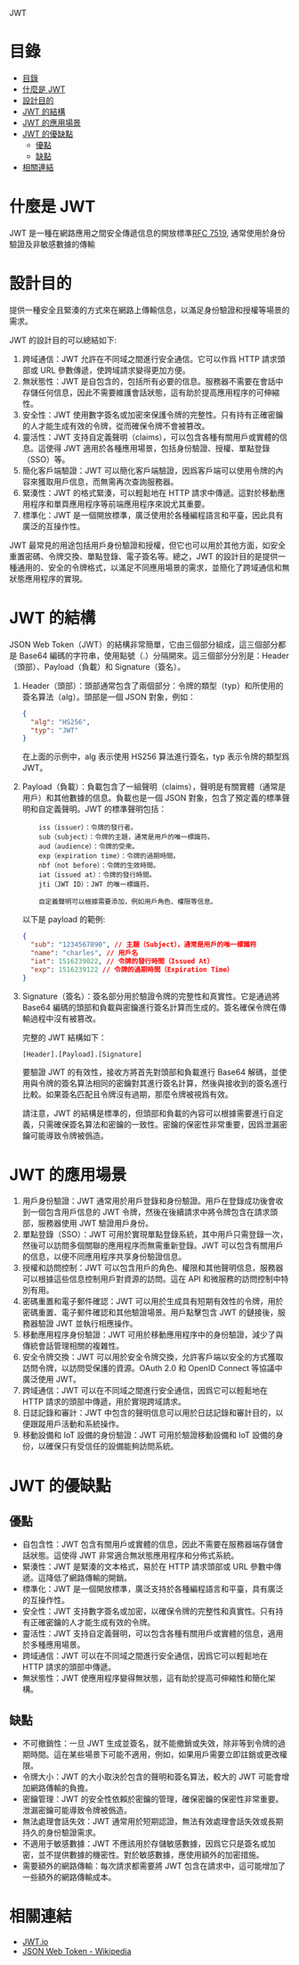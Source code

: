 JWT

# 目錄

- [目錄](#目錄)
- [什麼是 JWT](#什麼是-jwt)
- [設計目的](#設計目的)
- [JWT 的結構](#jwt-的結構)
- [JWT 的應用場景](#jwt-的應用場景)
- [JWT 的優缺點](#jwt-的優缺點)
  - [優點](#優點)
  - [缺點](#缺點)
- [相關連結](#相關連結)

# 什麼是 JWT

JWT 是一種在網路應用之間安全傳遞信息的開放標準[RFC 7519](https://datatracker.ietf.org/doc/html/rfc7519), 通常使用於身份驗證及非敏感數據的傳輸

# 設計目的

提供一種安全且緊湊的方式來在網路上傳輸信息，以滿足身份驗證和授權等場景的需求。

JWT 的設計目的可以總結如下:

1. 跨域通信：JWT 允許在不同域之間進行安全通信。它可以作爲 HTTP 請求頭部或 URL 參數傳遞，使跨域請求變得更加方便。
2. 無狀態性：JWT 是自包含的，包括所有必要的信息。服務器不需要在會話中存儲任何信息，因此不需要維護會話狀態，這有助於提高應用程序的可伸縮性。
3. 安全性：JWT 使用數字簽名或加密來保護令牌的完整性。只有持有正確密鑰的人才能生成有效的令牌，從而確保令牌不會被篡改。
4. 靈活性：JWT 支持自定義聲明（claims），可以包含各種有關用戶或實體的信息。這使得 JWT 適用於各種應用場景，包括身份驗證、授權、單點登錄（SSO）等。
5. 簡化客戶端驗證：JWT 可以簡化客戶端驗證，因爲客戶端可以使用令牌的內容來獲取用戶信息，而無需再次查詢服務器。
6. 緊湊性：JWT 的格式緊湊，可以輕鬆地在 HTTP 請求中傳遞。這對於移動應用程序和單頁應用程序等前端應用程序來說尤其重要。
7. 標準化：JWT 是一個開放標準，廣泛使用於各種編程語言和平臺，因此具有廣泛的互操作性。

JWT 最常見的用途包括用戶身份驗證和授權，但它也可以用於其他方面，如安全重置密碼、令牌交換、單點登錄、電子簽名等。總之，JWT 的設計目的是提供一種通用的、安全的令牌格式，以滿足不同應用場景的需求，並簡化了跨域通信和無狀態應用程序的實現。

# JWT 的結構

JSON Web Token（JWT）的結構非常簡單，它由三個部分組成，這三個部分都是 Base64 編碼的字符串，使用點號（.）分隔開來。這三個部分分別是：Header（頭部）、Payload（負載）和 Signature（簽名）。

1.  Header（頭部）：頭部通常包含了兩個部分：令牌的類型（typ）和所使用的簽名算法（alg）。頭部是一個 JSON 對象，例如：
    ```json
    {
      "alg": "HS256",
      "typ": "JWT"
    }
    ```
    在上面的示例中，alg 表示使用 HS256 算法進行簽名，typ 表示令牌的類型爲 JWT。
2.  Payload（負載）：負載包含了一組聲明（claims），聲明是有關實體（通常是用戶）和其他數據的信息。負載也是一個 JSON 對象，包含了預定義的標準聲明和自定義聲明。JWT 的標準聲明包括：

            iss（issuer）：令牌的發行者。
            sub（subject）：令牌的主題，通常是用戶的唯一標識符。
            aud（audience）：令牌的受衆。
            exp（expiration time）：令牌的過期時間。
            nbf（not before）：令牌的生效時間。
            iat（issued at）：令牌的發行時間。
            jti（JWT ID）：JWT 的唯一標識符。

            自定義聲明可以根據需要添加，例如用戶角色、權限等信息。

    以下是 payload 的範例:

    ```json
    {
      "sub": "1234567890", // 主題（Subject），通常是用戶的唯一標識符
      "name": "charles", // 用戶名
      "iat": 1516239022, // 令牌的發行時間（Issued At）
      "exp": 1516239122 // 令牌的過期時間（Expiration Time）
    }
    ```

3.  Signature（簽名）：簽名部分用於驗證令牌的完整性和真實性。它是通過將 Base64 編碼的頭部和負載與密鑰進行簽名計算而生成的。簽名確保令牌在傳輸過程中沒有被篡改。

    完整的 JWT 結構如下：

    ```
    [Header].[Payload].[Signature]
    ```

    要驗證 JWT 的有效性，接收方將首先對頭部和負載進行 Base64 解碼，並使用與令牌的簽名算法相同的密鑰對其進行簽名計算，然後與接收到的簽名進行比較。如果簽名匹配且令牌沒有過期，那麼令牌被視爲有效。

    請注意，JWT 的結構是標準的，但頭部和負載的內容可以根據需要進行自定義，只需確保簽名算法和密鑰的一致性。密鑰的保密性非常重要，因爲泄漏密鑰可能導致令牌被僞造。

# JWT 的應用場景

1. 用戶身份驗證：JWT 通常用於用戶登錄和身份驗證。用戶在登錄成功後會收到一個包含用戶信息的 JWT 令牌，然後在後續請求中將令牌包含在請求頭部，服務器使用 JWT 驗證用戶身份。
2. 單點登錄（SSO）：JWT 可用於實現單點登錄系統，其中用戶只需登錄一次，然後可以訪問多個關聯的應用程序而無需重新登錄。JWT 可以包含有關用戶的信息，以便不同應用程序共享身份驗證信息。
3. 授權和訪問控制：JWT 可以包含用戶的角色、權限和其他聲明信息，服務器可以根據這些信息控制用戶對資源的訪問。這在 API 和微服務的訪問控制中特別有用。
4. 密碼重置和電子郵件確認：JWT 可以用於生成具有短期有效性的令牌，用於密碼重置、電子郵件確認和其他驗證場景。用戶點擊包含 JWT 的鏈接後，服務器驗證 JWT 並執行相應操作。
5. 移動應用程序身份驗證：JWT 可用於移動應用程序中的身份驗證，減少了與傳統會話管理相關的複雜性。
6. 安全令牌交換：JWT 可以用於安全令牌交換，允許客戶端以安全的方式獲取訪問令牌，以訪問受保護的資源。OAuth 2.0 和 OpenID Connect 等協議中廣泛使用 JWT。
7. 跨域通信：JWT 可以在不同域之間進行安全通信，因爲它可以輕鬆地在 HTTP 請求的頭部中傳遞，用於實現跨域請求。
8. 日誌記錄和審計：JWT 中包含的聲明信息可以用於日誌記錄和審計目的，以便跟蹤用戶活動和系統操作。
9. 移動設備和 IoT 設備的身份驗證：JWT 可用於驗證移動設備和 IoT 設備的身份，以確保只有受信任的設備能夠訪問系統。

# JWT 的優缺點

## 優點

- 自包含性：JWT 包含有關用戶或實體的信息，因此不需要在服務器端存儲會話狀態。這使得 JWT 非常適合無狀態應用程序和分佈式系統。
- 緊湊性：JWT 是緊湊的文本格式，易於在 HTTP 請求頭部或 URL 參數中傳遞。這降低了網路傳輸的開銷。
- 標準化：JWT 是一個開放標準，廣泛支持於各種編程語言和平臺，具有廣泛的互操作性。
- 安全性：JWT 支持數字簽名或加密，以確保令牌的完整性和真實性。只有持有正確密鑰的人才能生成有效的令牌。
- 靈活性：JWT 支持自定義聲明，可以包含各種有關用戶或實體的信息，適用於多種應用場景。
- 跨域通信：JWT 可以在不同域之間進行安全通信，因爲它可以輕鬆地在 HTTP 請求的頭部中傳遞。
- 無狀態性：JWT 使應用程序變得無狀態，這有助於提高可伸縮性和簡化架構。

## 缺點

- 不可撤銷性：一旦 JWT 生成並簽名，就不能撤銷或失效，除非等到令牌的過期時間。這在某些場景下可能不適用，例如，如果用戶需要立即註銷或更改權限。
- 令牌大小：JWT 的大小取決於包含的聲明和簽名算法，較大的 JWT 可能會增加網路傳輸的負擔。
- 密鑰管理：JWT 的安全性依賴於密鑰的管理，確保密鑰的保密性非常重要。泄漏密鑰可能導致令牌被僞造。
- 無法處理會話失效：JWT 通常用於短期認證，無法有效處理會話失效或長期持久的身份驗證需求。
- 不適用于敏感數據：JWT 不應該用於存儲敏感數據，因爲它只是簽名或加密，並不提供數據的機密性。對於敏感數據，應使用額外的加密措施。
- 需要額外的網路傳輸：每次請求都需要將 JWT 包含在請求中，這可能增加了一些額外的網路傳輸成本。

# 相關連結

- [JWT.io](https://jwt.io/)
- [JSON Web Token - Wikipedia](https://en.wikipedia.org/wiki/JSON_Web_Token)

